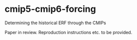 # cmip5-cmip6-forcing
Determining the historical ERF through the CMIPs

Paper in review. Reproduction instructions etc. to be provided.